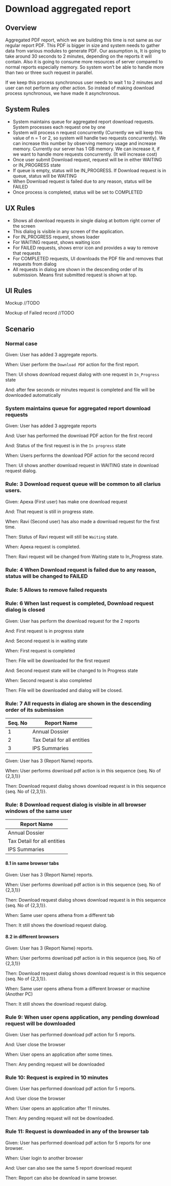 # Download aggregated report



## Overview

Aggregated PDF report, which we are building this time is not same as our regular report PDF. This PDF is bigger in size and system needs to gather data from various modules to generate PDF. Our assumption is, It is going to take around 30 seconds to 2 minutes, depending on the reports it will contain. Also it is going to consume more resources of server compared to normal reports especially memory. So system won’t be able to handle more than two or three such request in parallel.

If we keep this process synchronous user needs to wait 1 to 2 minutes and user can not perform any other action. So instead of making download process synchronous, we have made it asynchronous. 

## System Rules

- System maintains queue for aggregated report download requests. System processes each request one by one
- System will process n request concurrently (Currently we will keep this value of n = 1 or 2, so system will handle two requests concurrently). We can increase this number by observing memory usage and increase memory. Currently our server has 1 GB memory. We can increase it, if we want to handle more requests concurrently. (It will increase cost)
- Once user submit Download request, request will be in either WAITING or IN_PROGRESS state
- If queue is empty, status will be IN_PROGRESS. If Download request is in queue, status will be WAITING
- When Download request is failed due to any reason, status will be FAILED
- Once process is completed, status will be set to COMPLETED

## UX Rules

- Shows all download requests in single dialog at bottom right corner of the screen
- This dialog is visible in any screen of the application.
- For IN_PROGRESS request, shows loader
- For WAITING request, shows waiting icon
- For FAILED requests, shows error icon and provides a way to remove that requests
- For COMPLETED requests, UI downloads the PDF file and removes that requests from dialog
- All requests in dialog are shown in the descending order of its submission. Means first submitted request is shown at top.

## UI Rules

Mockup //TODO

Mockup of Failed record //TODO



## Scenario

### Normal case

Given: User has added 3 aggregate reports.

When: User perform the `Download PDF` action for the first report.

Then: UI shows download request dialog with one request in  `In_Progress` state

And: after few seconds or minutes request is completed and file will be downloaded automatically

### System maintains queue for aggregated report download requests

Given: User has added 3 aggregate reports

And: User has performed the download PDF action for the first record

And: Status of the first request is in the `In progress`  state

When: Users performs the download PDF action for the second record

Then: UI shows another download request in WAITING state in download request dialog.

### Rule: 3 Download request queue will be common to all clarius users.

Given: Apexa (First user) has make one download request 

And: That request is still in progress state.

When: Ravi (Second user) has also made a download request for the first time.

Then: Status of Ravi request will still be `Waiting` state.

When: Apexa request is completed.

Then: Ravi request will be changed from Waiting state to In_Progress state.



### Rule: 4 When Download request is failed due to any reason, status will be changed to FAILED

### Rule: 5 Allows to remove failed requests

### Rule: 6 When last request is completed, Download request dialog is closed

Given: User has perform the download request for the 2 reports

And: First request is in progress state 

And: Second request is in waiting state

When: First request is completed

Then: File will be downloaded for the first request

And: Second request state will be changed to In Progress state

When: Second request is also completed

Then: File will be downloaded and dialog will be closed.



### Rule: 7 All requests in dialog are shown in the descending order of its submission

| Seq. No | Report Name                 |
| ------- | --------------------------- |
| 1       | Annual Dossier              |
| 2       | Tax Detail for all entities |
| 3       | IPS Summaries               |

Given: User has 3 {Report Name} reports.

When: User performs download pdf action is in this sequence {seq. No of {2,3,1}}

Then: Download request dialog shows download request is in this  sequence {seq. No of {2,3,1}}.



### Rule: 8 Download request dialog is visible in all browser windows of the same user

| Report Name                 |
| --------------------------- |
| Annual Dossier              |
| Tax Detail for all entities |
| IPS Summaries               |

#### 8.1 in same browser tabs

Given: User has 3 {Report Name} reports.

When: User performs download pdf action is in this sequence {seq. No of {2,3,1}}

Then: Download request dialog shows download request is in this  sequence {seq. No of {2,3,1}}.

When: Same user opens athena from a different tab

Then: It still shows the download request dialog.

#### 8.2 in different browsers

Given: User has 3 {Report Name} reports.

When: User performs download pdf action is in this sequence {seq. No of {2,3,1}}

Then: Download request dialog shows download request is in this  sequence {seq. No of {2,3,1}}.

When: Same user opens athena from a different browser or machine (Another PC)

Then: It still shows the download request dialog.



### Rule 9: When user opens application, any pending download request will be downloaded

Given: User has performed download pdf action for 5 reports. 

And: User close the browser

When: User opens an application after some times.

Then: Any pending request will be downloaded



### Rule 10: Request is expired in 10 minutes

Given: User has performed download pdf action for 5 reports. 

And: User close the browser

When: User opens an application after 11 minutes.

Then: Any pending request will not be downloaded.



### Rule 11: Request is downloaded in any of the browser tab

Given: User has performed download pdf action for 5 reports for one browser. 

When: User login to another browser

And: User can also see the same 5 report download request

Then: Report can also be download in same browser.
